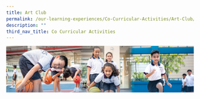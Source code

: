 ```yaml
---
title: Art Club
permalink: /our-learning-experiences/Co-Curricular-Activities/Art-Club/
description: ""
third_nav_title: Co Curricular Activities
---
```

![](/images/Our%20Learning%20Experiences.jpg)